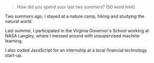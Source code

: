 > How did you spend your last two summers?
  (50 word limit)

Two summers ago, I stayed at a nature camp, hiking and studying the natural world.

Last summer, I participated in the Virginia Governor's School working at NASA Langley, where I messed around with unsupervised machine learning.

I also coded JavaScript for an internship at a local financial technology start-up.
